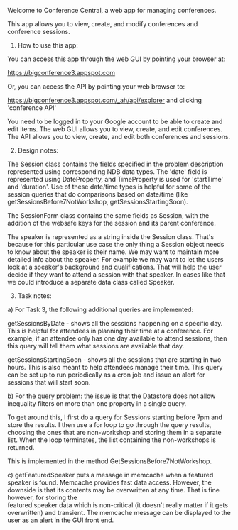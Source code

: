 Welcome to Conference Central, a web app for managing conferences.

This app allows you to view, create, and modify conferences and conference
sessions.

1. How to use this app:

You can access this app through the web GUI by pointing your browser at:

https://bigconference3.appspot.com

Or, you can access the API by pointing your web browser to:

https://bigconference3.appspot.com/_ah/api/explorer 
and clicking 'conference API'

You need to be logged in to your Google account to be able to create and edit
items.  The web GUI allows you to view, create, and edit conferences.  The 
API allows you to view, create, and edit both conferences and sessions.


2. Design notes:

The Session class contains the fields specified in the problem description
represented using corresponding NDB data types.  The 'date' field is represented
using DateProperty, and TimeProperty is used for 'startTime' and 'duration'.
Use of these date/time types is helpful for some of the session queries that
do comparisons based on date/time (like getSessionsBefore7NotWorkshop, 
getSessionsStartingSoon).

The SessionForm class contains the same fields as Session, with the addition of
the websafe keys for the session and its parent conference.

The speaker is represented as a string inside the Session class.  That's
because for this particular use case the only thing a Session object
needs to know about the speaker is their name.  We may want to maintain
more detailed info about the speaker.  For example we may want to let the
users look at a speaker's background and qualifications.  That will help
the user decide if they want to attend a session with that speaker.
In cases like that we could introduce a separate data class called Speaker.


3. Task notes:

a) For Task 3, the following additional queries are implemented:

getSessionsByDate - shows all the sessions happening on a specific day.  This 
is helpful for attendees in planning their time at a conference.  For example,
if an attendee only has one day available to attend sessions, then this query
will tell them what sessions are available that day.

getSessionsStartingSoon - shows all the sessions that are starting in two hours.
This is also meant to help attendees manage their time.  This query can be set 
up to run periodically as a cron job and issue an alert for sessions that will 
start soon.

b) For the query problem: the issue is that the Datastore does not allow
inequality filters on more than one property in a single query.

To get around this, I first do a query for Sessions starting before 7pm
and store the results.  I then use a for loop to go through the query
results, choosing the ones that are non-workshop and storing them in
a separate list.  When the loop terminates, the list containing the
non-workshops is returned.

This is implemented in the method GetSessionsBefore7NotWorkshop.

c) getFeaturedSpeaker puts a message in memcache when a featured speaker is
found.  Memcache provides fast data access.  However, the downside is that its
contents may be overwritten at any time.  That is fine however, for storing the  
featured speaker data which is non-critical (it doesn't really matter if it gets
overwritten) and transient.  The memcache message can be displayed to the user 
as an alert in the GUI front end.


